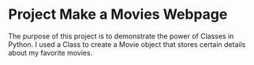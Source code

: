 # Project Make a Movies Webpage
The purpose of this project is to demonstrate the power of Classes in Python.  I used a Class to create a Movie object that stores certain details about my favorite movies.  
